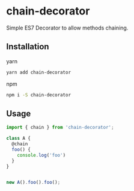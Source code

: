 # chain-decorator

Simple ES7 Decorator to allow methods chaining.


## Installation

yarn

```sh
yarn add chain-decorator
```

npm

```sh
npm i -S chain-decorator
```

## Usage
```javascript
import { chain } from 'chain-decorator';

class A {
  @chain
  foo() {
    console.log('foo')
  }
}


new A().foo().foo();
```
